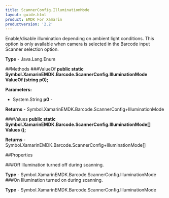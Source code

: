 ```yaml
---
title: ScannerConfig.IlluminationMode
layout: guide.html 
product: EMDK For Xamarin 
productversion: '2.2' 
---
```

Enable/disable illumination depending on ambient light conditions. This option is only available when camera is selected in the Barcode input Scanner selection option.

**Type** - Java.Lang.Enum

##Methods
###ValueOf
**public static Symbol.XamarinEMDK.Barcode.ScannerConfig.IlluminationMode ValueOf (string p0);**


        

**Parameters:** 

* System.String **p0** - 
        

**Returns** - Symbol.XamarinEMDK.Barcode.ScannerConfig+IlluminationMode

###Values
**public static Symbol.XamarinEMDK.Barcode.ScannerConfig.IlluminationMode[] Values ();**


        


**Returns** - Symbol.XamarinEMDK.Barcode.ScannerConfig+IlluminationMode[]

##Properties

###Off
Illumination turned off during scanning.

**Type** - Symbol.XamarinEMDK.Barcode.ScannerConfig.IlluminationMode
###On
Illumination turned on during scanning.

**Type** - Symbol.XamarinEMDK.Barcode.ScannerConfig.IlluminationMode


